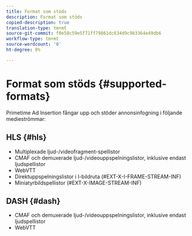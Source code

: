 ```yaml
---
title: Format som stöds
description: Format som stöds
copied-description: true
translation-type: tm+mt
source-git-commit: f0e58c59e5f71ff79861dc634d9c9b3364e49db6
workflow-type: tm+mt
source-wordcount: '0'
ht-degree: 0%

---
```



# Format som stöds {#supported-formats}

Primetime Ad Insertion fångar upp och stöder annonsinfogning i följande medieströmmar:

## HLS {#hls}

- Multiplexade ljud-/videofragment-spellistor
- CMAF och demuxerade ljud-/videouppspelningslistor, inklusive endast ljudspellistor
- WebVTT
- Direktuppspelningslistor i I-bildruta (#EXT-X-I-FRAME-STREAM-INF)
- Miniatyrbildspellistor (#EXT-X-IMAGE-STREAM-INF)

## DASH {#dash}

- CMAF och demuxerade ljud-/videouppspelningslistor, inklusive endast ljudspellistor
- WebVTT
